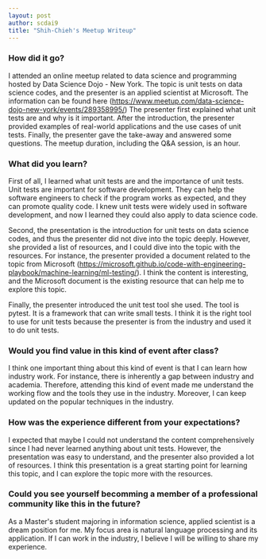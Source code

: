```yaml
---
layout: post
author: scdai9
title: "Shih-Chieh's Meetup Writeup"
---
```


### How did it go?
I attended an online meetup related to data science and programming hosted by Data Science Dojo - New York. The topic is unit tests on data science codes, and the presenter is an applied scientist at Microsoft. The information can be found here (https://www.meetup.com/data-science-dojo-new-york/events/289358995/) 
The presenter first explained what unit tests are and why is it important. After the introduction, the presenter provided examples of real-world applications and the use cases of unit tests. Finally, the presenter gave the take-away and answered some questions. The meetup duration, including the Q&A session, is an hour.

### What did you learn?
First of all, I learned what unit tests are and the importance of unit tests. Unit tests are important for software development. They can help the software engineers to check if the program works as expected, and they can promote quality code. I knew unit tests were widely used in software development, and now I learned they could also apply to data science code. 

Second, the presentation is the introduction for unit tests on data science codes, and thus the presenter did not dive into the topic deeply. However, she provided a list of resources, and I could dive into the topic with the resources. For instance, the presenter provided a document related to the topic from Microsoft (https://microsoft.github.io/code-with-engineering-playbook/machine-learning/ml-testing/). I think the content is interesting, and the Microsoft document is the existing resource that can help me to explore this topic.

Finally, the presenter introduced the unit test tool she used. The tool is pytest. It is a framework that can write small tests. I think it is the right tool to use for unit tests because the presenter is from the industry and used it to do unit tests.

### Would you find value in this kind of event after class?
I think one important thing about this kind of event is that I can learn how industry work. For instance, there is inherently a gap between industry and academia. Therefore, attending this kind of event made me understand the working flow and the tools they use in the industry. Moreover, I can keep updated on the popular techniques in the industry.

### How was the experience different from your expectations?
I expected that maybe I could not understand the content comprehensively since I had never learned anything about unit tests. However, the presentation was easy to understand, and the presenter also provided a lot of resources. I think this presentation is a great starting point for learning this topic, and I can explore the topic more with the resources.

### Could you see yourself becomming a member of a professional community like this in the future?
As a Master's student majoring in information science, applied scientist is a dream position for me. My focus area is natural language processing and its application. If I can work in the industry, I believe I will be willing to share my experience.  
